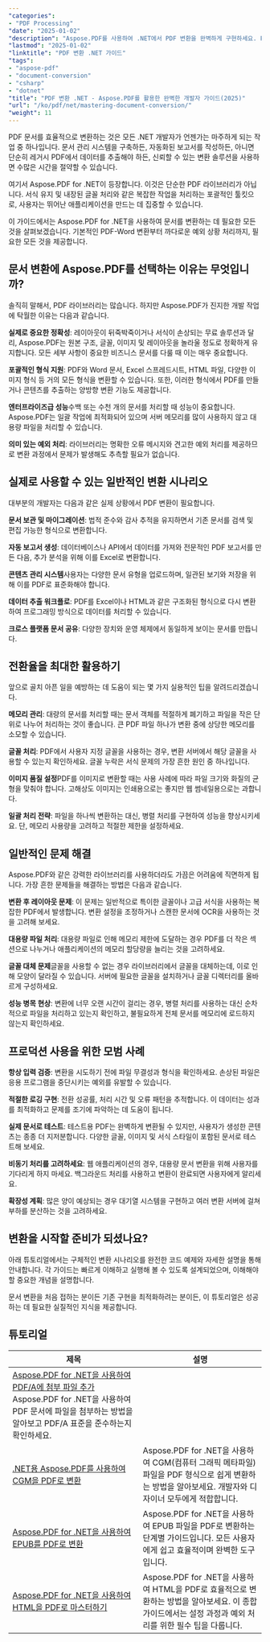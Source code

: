 ```yaml
---
"categories":
- "PDF Processing"
"date": "2025-01-02"
"description": "Aspose.PDF를 사용하여 .NET에서 PDF 변환을 완벽하게 구현하세요. PDF를 Word, Excel, HTML 및 이미지로 변환하고 그 반대로도 변환할 수 있습니다. 완전한 코드 예제와 모범 사례를 제공합니다."
"lastmod": "2025-01-02"
"linktitle": "PDF 변환 .NET 가이드"
"tags":
- "aspose-pdf"
- "document-conversion"
- "csharp"
- "dotnet"
"title": "PDF 변환 .NET - Aspose.PDF를 활용한 완벽한 개발자 가이드(2025)"
"url": "/ko/pdf/net/mastering-document-conversion/"
"weight": 11
---
```


PDF 문서를 효율적으로 변환하는 것은 모든 .NET 개발자가 언젠가는 마주하게 되는 작업 중 하나입니다. 문서 관리 시스템을 구축하든, 자동화된 보고서를 작성하든, 아니면 단순히 레거시 PDF에서 데이터를 추출해야 하든, 신뢰할 수 있는 변환 솔루션을 사용하면 수많은 시간을 절약할 수 있습니다.

여기서 Aspose.PDF for .NET이 등장합니다. 이것은 단순한 PDF 라이브러리가 아닙니다. 서식 유지 및 내장된 글꼴 처리와 같은 복잡한 작업을 처리하는 포괄적인 툴킷으로, 사용자는 뛰어난 애플리케이션을 만드는 데 집중할 수 있습니다.

이 가이드에서는 Aspose.PDF for .NET을 사용하여 문서를 변환하는 데 필요한 모든 것을 살펴보겠습니다. 기본적인 PDF-Word 변환부터 까다로운 예외 상황 처리까지, 필요한 모든 것을 제공합니다.

## 문서 변환에 Aspose.PDF를 선택하는 이유는 무엇입니까?

솔직히 말해서, PDF 라이브러리는 많습니다. 하지만 Aspose.PDF가 진지한 개발 작업에 탁월한 이유는 다음과 같습니다.

**실제로 중요한 정확성**: 레이아웃이 뒤죽박죽이거나 서식이 손상되는 무료 솔루션과 달리, Aspose.PDF는 원본 구조, 글꼴, 이미지 및 레이아웃을 놀라울 정도로 정확하게 유지합니다. 모든 세부 사항이 중요한 비즈니스 문서를 다룰 때 이는 매우 중요합니다.

**포괄적인 형식 지원**: PDF와 Word 문서, Excel 스프레드시트, HTML 파일, 다양한 이미지 형식 등 거의 모든 형식을 변환할 수 있습니다. 또한, 이러한 형식에서 PDF를 만들거나 콘텐츠를 추출하는 양방향 변환 기능도 제공합니다.

**엔터프라이즈급 성능**수백 또는 수천 개의 문서를 처리할 때 성능이 중요합니다. Aspose.PDF는 일괄 작업에 최적화되어 있으며 서버 메모리를 많이 사용하지 않고 대용량 파일을 처리할 수 있습니다.

**의미 있는 예외 처리**: 라이브러리는 명확한 오류 메시지와 견고한 예외 처리를 제공하므로 변환 과정에서 문제가 발생해도 추측할 필요가 없습니다.

## 실제로 사용할 수 있는 일반적인 변환 시나리오

대부분의 개발자는 다음과 같은 실제 상황에서 PDF 변환이 필요합니다.

**문서 보관 및 마이그레이션**: 법적 준수와 감사 추적을 유지하면서 기존 문서를 검색 및 편집 가능한 형식으로 변환합니다.

**자동 보고서 생성**: 데이터베이스나 API에서 데이터를 가져와 전문적인 PDF 보고서를 만든 다음, 추가 분석을 위해 이를 Excel로 변환합니다.

**콘텐츠 관리 시스템**사용자는 다양한 문서 유형을 업로드하며, 일관된 보기와 저장을 위해 이를 PDF로 표준화해야 합니다.

**데이터 추출 워크플로**: PDF를 Excel이나 HTML과 같은 구조화된 형식으로 다시 변환하여 프로그래밍 방식으로 데이터를 처리할 수 있습니다.

**크로스 플랫폼 문서 공유**: 다양한 장치와 운영 체제에서 동일하게 보이는 문서를 만듭니다.

## 전환율을 최대한 활용하기

앞으로 골치 아픈 일을 예방하는 데 도움이 되는 몇 가지 실용적인 팁을 알려드리겠습니다.

**메모리 관리**: 대량의 문서를 처리할 때는 문서 객체를 적절하게 폐기하고 파일을 작은 단위로 나누어 처리하는 것이 좋습니다. 큰 PDF 파일 하나가 변환 중에 상당한 메모리를 소모할 수 있습니다.

**글꼴 처리**: PDF에서 사용자 지정 글꼴을 사용하는 경우, 변환 서버에서 해당 글꼴을 사용할 수 있는지 확인하세요. 글꼴 누락은 서식 문제의 가장 흔한 원인 중 하나입니다.

**이미지 품질 설정**PDF를 이미지로 변환할 때는 사용 사례에 따라 파일 크기와 화질의 균형을 맞춰야 합니다. 고해상도 이미지는 인쇄용으로는 좋지만 웹 썸네일용으로는 과합니다.

**일괄 처리 전략**: 파일을 하나씩 변환하는 대신, 병렬 처리를 구현하여 성능을 향상시키세요. 단, 메모리 사용량을 고려하고 적절한 제한을 설정하세요.

## 일반적인 문제 해결

Aspose.PDF와 같은 강력한 라이브러리를 사용하더라도 가끔은 어려움에 직면하게 됩니다. 가장 흔한 문제들을 해결하는 방법은 다음과 같습니다.

**변환 후 레이아웃 문제**: 이 문제는 일반적으로 특이한 글꼴이나 고급 서식을 사용하는 복잡한 PDF에서 발생합니다. 변환 설정을 조정하거나 스캔한 문서에 OCR을 사용하는 것을 고려해 보세요.

**대용량 파일 처리**: 대용량 파일로 인해 메모리 제한에 도달하는 경우 PDF를 더 작은 섹션으로 나누거나 애플리케이션의 메모리 할당량을 늘리는 것을 고려하세요.

**글꼴 대체 문제**글꼴을 사용할 수 없는 경우 라이브러리에서 글꼴을 대체하는데, 이로 인해 모양이 달라질 수 있습니다. 서버에 필요한 글꼴을 설치하거나 글꼴 디렉터리를 올바르게 구성하세요.

**성능 병목 현상**: 변환에 너무 오랜 시간이 걸리는 경우, 병렬 처리를 사용하는 대신 순차적으로 파일을 처리하고 있는지 확인하고, 불필요하게 전체 문서를 메모리에 로드하지 않는지 확인하세요.

## 프로덕션 사용을 위한 모범 사례

**항상 입력 검증**: 변환을 시도하기 전에 파일 무결성과 형식을 확인하세요. 손상된 파일은 응용 프로그램을 중단시키는 예외를 유발할 수 있습니다.

**적절한 로깅 구현**: 전환 성공률, 처리 시간 및 오류 패턴을 추적합니다. 이 데이터는 성과를 최적화하고 문제를 조기에 파악하는 데 도움이 됩니다.

**실제 문서로 테스트**: 테스트용 PDF는 완벽하게 변환될 수 있지만, 사용자가 생성한 콘텐츠는 종종 더 지저분합니다. 다양한 글꼴, 이미지 및 서식 스타일이 포함된 문서로 테스트해 보세요.

**비동기 처리를 고려하세요**: 웹 애플리케이션의 경우, 대용량 문서 변환을 위해 사용자를 기다리게 하지 마세요. 백그라운드 처리를 사용하고 변환이 완료되면 사용자에게 알리세요.

**확장성 계획**: 많은 양이 예상되는 경우 대기열 시스템을 구현하고 여러 변환 서버에 걸쳐 부하를 분산하는 것을 고려하세요.

## 변환을 시작할 준비가 되셨나요?

아래 튜토리얼에서는 구체적인 변환 시나리오를 완전한 코드 예제와 자세한 설명을 통해 안내합니다. 각 가이드는 빠르게 이해하고 실행해 볼 수 있도록 설계되었으며, 이해해야 할 중요한 개념을 설명합니다.

문서 변환을 처음 접하는 분이든 기존 구현을 최적화하려는 분이든, 이 튜토리얼은 성공하는 데 필요한 실질적인 지식을 제공합니다.

## 튜토리얼
| 제목 | 설명 |
| --- | --- | 
| [Aspose.PDF for .NET을 사용하여 PDF/A에 첨부 파일 추가](./adding-attachment-to-pdfa/) Aspose.PDF for .NET을 사용하여 PDF 문서에 파일을 첨부하는 방법을 알아보고 PDF/A 표준을 준수하는지 확인하세요. | 
| [.NET용 Aspose.PDF를 사용하여 CGM을 PDF로 변환](./convert-cgm-to-pdf/) | Aspose.PDF for .NET을 사용하여 CGM(컴퓨터 그래픽 메타파일) 파일을 PDF 형식으로 쉽게 변환하는 방법을 알아보세요. 개발자와 디자이너 모두에게 적합합니다. |  
| [Aspose.PDF for .NET을 사용하여 EPUB를 PDF로 변환](./convert-epub-to-pdf/) | Aspose.PDF for .NET을 사용하여 EPUB 파일을 PDF로 변환하는 단계별 가이드입니다. 모든 사용자에게 쉽고 효율적이며 완벽한 도구입니다. |   
| [Aspose.PDF for .NET을 사용하여 HTML을 PDF로 마스터하기](./mastering-html-to-pdf/) | Aspose.PDF for .NET을 사용하여 HTML을 PDF로 효율적으로 변환하는 방법을 알아보세요. 이 종합 가이드에서는 설정 과정과 예외 처리를 위한 필수 팁을 다룹니다. |